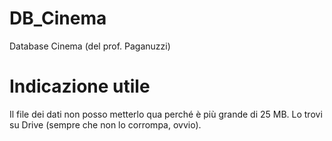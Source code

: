 # DB_Cinema
Database Cinema (del prof. Paganuzzi)

# Indicazione utile
Il file dei dati non posso metterlo qua perché è più grande di 25 MB. Lo trovi su Drive (sempre che non lo corrompa, ovvio).
